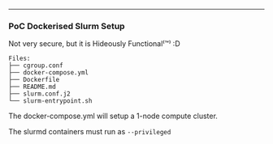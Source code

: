 ---

### PoC Dockerised Slurm Setup

Not very secure, but it is Hideously Functional⁽™⁾ :D

```
Files:
├── cgroup.conf   
├── docker-compose.yml
├── Dockerfile
├── README.md
├── slurm.conf.j2
└── slurm-entrypoint.sh
```

The docker-compose.yml will setup a 1-node compute cluster.

The slurmd containers must run as `--privileged` 
